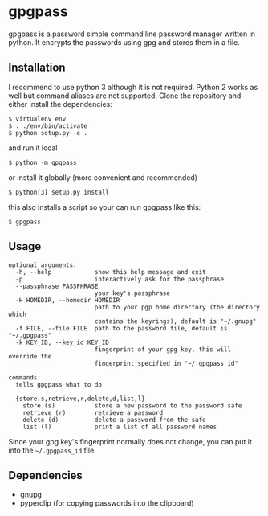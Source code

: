 # gpgpass
gpgpass is a password simple command line password manager written in python.
It encrypts the passwords using gpg and stores them in a file.

## Installation
I recommend to use python 3 although it is not required.
Python 2 works as well but command aliases are not supported.
Clone the repository and either install the dependencies:
```
$ virtualenv env
$ . ./env/bin/activate
$ python setup.py -e .
```
and run it local
```
$ python -m gpgpass
```
or install it globally (more convenient and recommended)
```
$ python[3] setup.py install
```
this also installs a script so your can run gpgpass like this:
```
$ gpgpass
```

## Usage
    optional arguments:
      -h, --help            show this help message and exit
      -p                    interactively ask for the passphrase
      --passphrase PASSPHRASE
                            your key's passphrase
      -H HOMEDIR, --homedir HOMEDIR
                            path to your pgp home directory (the directory which
                            contains the keyrings), default is "~/.gnupg"
      -f FILE, --file FILE  path to the password file, default is "~/.gpgpass"
      -k KEY_ID, --key_id KEY_ID
                            fingerprint of your gpg key, this will override the
                            fingerprint specified in "~/.gpgpass_id"
    
    commands:
      tells gpgpass what to do
    
      {store,s,retrieve,r,delete,d,list,l}
        store (s)           store a new password to the password safe
        retrieve (r)        retrieve a password
        delete (d)          delete a password from the safe
        list (l)            print a list of all password names
Since your gpg key's fingerprint normally does not change, you can put it into the `~/.gpgpass_id` file.

## Dependencies
- gnupg
- pyperclip (for copying passwords into the clipboard)
